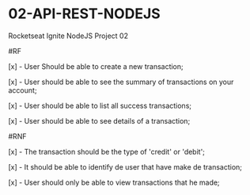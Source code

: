 # 02-API-REST-NODEJS
Rocketseat Ignite NodeJS Project 02

#RF

[x] - User Should be able to create a new transaction;

[x] - User should be able to see the summary of transactions on your account;

[x] - User should be able to list all success transactions;

[x] - User should be able to see details of a transaction;

#RNF

[x] - The transaction should be the type of 'credit' or 'debit';

[x] - It should be able to identify de user that have make de transaction;

[x] - User should only be able to view transactions that he made;
